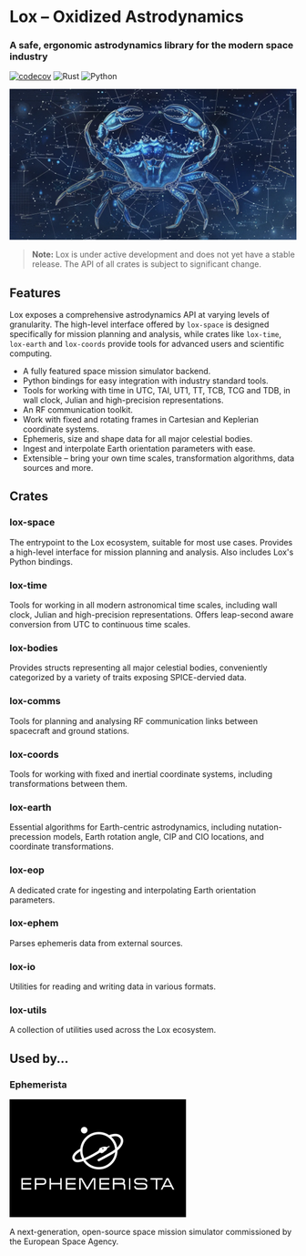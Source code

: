 # Lox – Oxidized Astrodynamics

### A safe, ergonomic astrodynamics library for the modern space industry

[![codecov](https://codecov.io/gh/lox-space/lox/graph/badge.svg?token=R1W6HLN2N2)](https://codecov.io/gh/lox-space/lox) ![Rust](https://github.com/lox-space/lox/actions/workflows/rust.yml/badge.svg) ![Python](https://github.com/lox-space/lox/actions/workflows/python.yml/badge.svg)

![A star chart of a crab constellation](public/crabstellation.webp)


> **Note:** Lox is under active development and does not yet have a stable release. The API of all crates is subject to
> significant change.

## Features

Lox exposes a comprehensive astrodynamics API at varying levels of granularity. The high-level interface offered
by `lox-space` is designed specifically for mission planning and analysis, while crates like `lox-time`, `lox-earth`
and `lox-coords` provide tools for advanced users and scientific computing.

* A fully featured space mission simulator backend.
* Python bindings for easy integration with industry standard tools.
* Tools for working with time in UTC, TAI, UT1, TT, TCB, TCG and TDB, in wall clock, Julian and high-precision
  representations.
* An RF communication toolkit.
* Work with fixed and rotating frames in Cartesian and Keplerian coordinate systems.
* Ephemeris, size and shape data for all major celestial bodies.
* Ingest and interpolate Earth orientation parameters with ease.
* Extensible – bring your own time scales, transformation algorithms, data sources and more.

## Crates

### lox-space

The entrypoint to the Lox ecosystem, suitable for most use cases. Provides a high-level interface for mission planning
and analysis. Also includes Lox's Python bindings.

### lox-time

Tools for working in all modern astronomical time scales, including wall clock, Julian and high-precision
representations. Offers leap-second aware conversion from UTC to continuous time scales.

### lox-bodies

Provides structs representing all major celestial bodies, conveniently categorized by a variety of traits exposing
SPICE-dervied data.

### lox-comms

Tools for planning and analysing RF communication links between spacecraft and ground stations.

### lox-coords

Tools for working with fixed and inertial coordinate systems, including transformations between them.

### lox-earth

Essential algorithms for Earth-centric astrodynamics, including nutation-precession models, Earth rotation angle, CIP
and CIO locations, and coordinate transformations.

### lox-eop

A dedicated crate for ingesting and interpolating Earth orientation parameters.

### lox-ephem

Parses ephemeris data from external sources.

### lox-io

Utilities for reading and writing data in various formats.

### lox-utils

A collection of utilities used across the Lox ecosystem.

## Used by...

### Ephemerista

![The Ephemerista logo](public/ephemerista-logo.webp)

A next-generation, open-source space mission simulator commissioned by the European Space Agency.